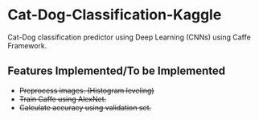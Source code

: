 # Cat-Dog-Classification-Kaggle
Cat-Dog classification predictor using Deep Learning (CNNs) using Caffe Framework.

## Features Implemented/To be Implemented
* ~~Preprocess images. (Histogram leveling)~~
* ~~Train Caffe using AlexNet.~~
* ~~Calculate accuracy using validation set.~~
